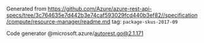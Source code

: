 Generated from https://github.com/Azure/azure-rest-api-specs/tree/3c764635e7d442b3e74caf593029fcd440b3ef82//specification/compute/resource-manager/readme.md tag: `package-skus-2017-09`

Code generator @microsoft.azure/autorest.go@2.1.171


